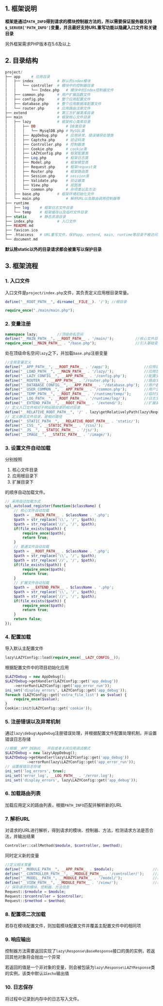 ## 1. 框架说明

**框架是通过`PATH_INFO`得到请求的模块控制器方法的，所以需要保证服务器支持`	$_SERVER['PATH_INFO']`变量，并且最好支持URL重写功能以隐藏入口文件和关键目录**

另外框架需求PHP版本在5.6及以上

## 2. 目录结构


```php
project/
├── app		# 应用目录
│   ├── index			# 默认的index模块
│   │   └── controller	# 模块中的控制器目录
│   │       └── Index.php	# 模块中的Index控制器文件
│   ├── common.php		# 用户扩展函数文件
│   ├── config.php		# 整个应用配置文件
│   ├── database.php	# 整个应用数据库配置文件
│   └── router.php		# 应用路由注册文件
├── extend				# 第三方扩展类库目录
├── main				# 框架核心文件目录
│   ├── lazy			# 框架核心类库目录
│   │   ├── DB				# DB类目录
│   │   │   └── MysqlDB.php	# MySQL类
│   │   ├── AppDebug.php	# 应用异常、错误捕获处理类
│   │   ├── Captcha.php		# 验证码类
│   │   ├── Controller.php	# 控制器类
│   │   ├── Cookie.php		# cookie类
│   │   ├── LAZYConfig.php	# 框架配置类
│   │   ├── Log.php			# 框架日志类
│   │   ├── Model.php		# 框架模型类
│   │   ├── Request.php		# 框架request类
│   │   ├── Router.php		# 框架路由类
│   │   ├── Session.php		# session类
│   │   ├── Validate.php	# 验证器类
│   │   ├── View.php		# 视图类
│   │   └── common.php		# 杂项类以及方法
│   ├── base.php		# 框架环境初始化文件
│   └── main.php			# 解析URL以及路由调用控制器等
├── runtime
│   ├── log		# 框架日志文件目录
│   └── temp	# 框架缓存以及临时文件目录
├── static		# 静态资源目录
├── index.php			# 入口文件
├── README.md
├── favicon.ico
├── .htaccess	# URL重写文件，保护app, extend, main, runtime等目录不被访问
└── document.md
```

**默认除static以外的目录请求都会被重写以保护目录**

## 3. 框架流程

### 1. 入口文件

入口文件是`project/index.php`文件，其负责定义应用根目录常量。

```php
define("__ROOT_PATH__", dirname(__FILE__). '/'); //根目录

require_once("./main/main.php");
```

### 2. 变量注册

```php
namespace lazy;         //顶级命名空间
define("__MAIN_PATH__", __ROOT_PATH__ . '/main/');          //核心文件目录
require_once(__MAIN_PATH__ . "/base.php");                  //引入基础变量加载，环境设置文件
```

处在顶级命名空间`lazy`之下，并加载`base.php`注册变量

```php
//全局变量定义
define("__APP_PATH__", __ROOT_PATH__ . '/app/');                //应用目录
define("__LOAD_PATH__", __MAIN_PATH__ . '/lazy/');              //应用加载核心文件的目录
define("__LAZY_CONFIG__", __APP_PATH__ . '/config.php');        //配置文件
define("__ROUTER__", __APP_PATH__ . '/router.php');             //路由文件
define("__DATABASE_CONFIG__", __APP_PATH__ . '/database.php');  //用户数据库配置文件
define("__USER_COMMON__", __APP_PATH__ . '/common.php');        //用户公用函数文件
define("__TEMP_PATH__", __ROOT_PATH__ . '/runtime/temp/');      //临时文件目录
define("__LOG_PATH__", __ROOT_PATH__ . '/runtime/log/');        //日志文件目录
define("__EXTEND_PATH__", __ROOT_PATH__ . '/extend/');          //扩展类库目录
// 定义入口文件相对于网站根目录的相对目录
define("__RELATIVE_ROOT_PATH__", '/' . lazy\getRelativelyPath(lazy\Request::wwwroot(), __ROOT_PATH__) . '/');
// 定义静态文件目录，是相对路径
define("__STATIC_PATH__", __RELATIVE_ROOT_PATH__ . 'static/');         //静态资源目录
define("__CSS__", __STATIC_PATH__ . '/css/');                               //css目录
define("__JS__", __STATIC_PATH__ . '/js/');                                 //js目录
define("__IMAGE__", __STATIC_PATH__ . '/image/');                           //image目录
```

### 3. 设置文件自动加载

分别按照

1. 核心文件目录
2. 应用根目录下
3. 扩展目录下

的顺序自动加载文件。

```php
// 采用自动加载方式
spl_autoload_register(function($className) {
    // 核心文件自动加载
    $path = __MAIN_PATH__ . $className . '.php';
    $path = str_replace('\\', '/', $path);
    $path = str_replace('//', '/', $path);
    if(file_exists($path)) {
        require_once($path);
        return true;
    }
    // 普通文件自动加载
    $path = __ROOT_PATH__ . $className . '.php';
    $path = str_replace('\\', '/', $path);
    $path = str_replace('//', '/', $path);
    if(file_exists($path)) {
        require_once($path);
        return true;
    }
    // 扩展文件自动加载
    $path = __EXTEND_PATH__ . $className . '.php';
    $path = str_replace('\\', '/', $path);
    $path = str_replace('//', '/', $path);
    if(file_exists($path)) {
        require_once($path);
        return true;
    }
    return false;
});
```

### 4. 配置加载

导入默认主配置文件

```php
lazy\LAZYConfig::load(require_once(__LAZY_CONFIG__));
```

根据配置文件中的项目初始化应用

```php
$LAZYDebug = new AppDebug();
$LAZYDebug->getHandler(LAZYConfig::get('app_debug'))
    ->errorRun(LAZYConfig::get('app_error_run'));
ini_set('display_errors', LAZYConfig::get('app_debug'));
foreach (LAZYConfig::get('extra_file_list') as $value) {
    require_once($value);
}
Cookie::init(LAZYConfig::get('cookie'));
```

### 5. 注册错误以及异常机制

通过`lazy\debug\AppDebug`注册错误处理，并根据配置文件配置处理机制，并设置错误日志存储

```php
//根据__APP_DEBUG__ 开启或者关闭应用调试模式
$LAZYDebug = new lazy\AppDebug();
$LAZYDebug->getHandler(lazy\LAZYConfig::get('app_debug'))
          ->errorRun(lazy\LAZYConfig::get('app_error_run'));
// 设置报错日志存储
ini_set('log_errors', true);
ini_set('error_log', __LOG_PATH__ . '/error.log');
ini_set('display_errors', lazy\LAZYConfig::get('app_debug'));
```

### 6. 加载路由列表

加载应用定义的路由列表，根据`PATH_INFO`匹配并解析新的URL

### 7. 解析URL

对请求的URL进行解析，得到请求的模块、控制器、方法，检测请求方法是否合法，并输出结果

```php
Controller::callMethod($module, $controller, $method);
```

同时定义新的变量

```php
//定义相关常量
define("__MODULE_PATH__", __APP_PATH__ . $module);                  //模块目录
define("__CONTROLLER_PATH__", __MODULE_PATH__ . '/controller/');    //控制器目录
define("__MODEL__PATH_", __MODULE_PATH__ . '/model/');              //模型目录
define("__VIEW_PATH__", __MODULE_PATH__ . '/view/');                //模板目录
// 保存请求的模块、控制器、方法信息
Request::$rmodule = $module;
Request::$rcontroller = $controller;
Request::$rmethod = $method;
```

### 8. 配置项二次加载

若存在模块配置文件，则加载模块配置文件并覆盖主配置文件中的相同项

### 9. 响应输出

控制器方法需要返回实现了`lazy\Response\BaseResponse`接口的类的实例，若返回其他对象将会抛出一个异常

若返回的值是一个非对象的变量，则会被包装为`lazy\Response\LAZYResponse`类的实例，该类中默认以`echo`输出值

### 10. 日志保存

将过程中记录到内存中的日志写入文件。